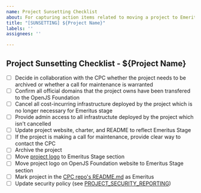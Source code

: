 ```yaml
---
name: Project Sunsetting Checklist
about: For capturing action items related to moving a project to Emeritus Stage
title: "[SUNSETTING] ${Project Name}"
labels: ''
assignees: ''

---
```


## Project Sunsetting Checklist - ${Project Name}

<!--Copied from https://github.com/openjs-foundation/cross-project-council/blob/HEAD/PROJECT_PROGRESSION.md on 2021-02-25 -->

- [ ] Decide in collaboration with the CPC whether the project needs to be archived or whether a call for maintenance is warranted
- [ ] Confirm all official domains that the project owns have been transfered to the OpenJS Foundation
- [ ] Cancel all cost-incurring infrastructure deployed by the project which is no longer necessary for Emeritus stage
- [ ] Provide admin access to all infrastructute deployed by the project which isn't cancelled
- [ ] Update project website, charter, and README to reflect Emeritus Stage
- [ ] If the project is making a call for maintenance, provide clear way to contact the CPC
- [ ] Archive the project
- [ ] Move [project logo](https://github.com/openjs-foundation/artwork) to Emeritus Stage section
- [ ] Move project logo on OpenJS Foundation website to Emeritus Stage section
- [ ] Mark project in the [CPC repo's README.md](https://github.com/openjs-foundation/cross-project-council/blob/master/README.md#incubating-projects) as Emeritus
- [ ] Update security policy (see [PROJECT_SECURITY_REPORTING](https://github.com/openjs-foundation/cross-project-council/blob/master/PROJECT_SECURITY_REPORTING.md))
